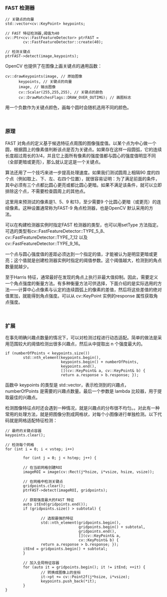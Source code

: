 ### FAST 检测器

```
// 关键点的向量
std::vector<cv::KeyPoint> keypoints;

// FAST 特征检测器,阈值为40
cv::Ptr<cv::FastFeatureDetector> ptrFAST =
        cv::FastFeatureDetector::create(40);
        
// 检测关键点
ptrFAST->detect(image,keypoints);
```

OpenCV 也提供了在图像上画关键点的通用函数：

```
cv::drawKeypoints(image, // 原始图像
      keypoints, // 关键点的向量
      image, // 输出图像
      cv::Scalar(255,255,255), // 关键点的颜色
      cv::DrawMatchesFlags::DRAW_OVER_OUTIMG); // 画图标志
```

用一个负数作为关键点颜色，画每个圆时会随机选用不同的颜色。

<br>

### 原理

FAST 对角点的定义基于候选特征点周围的图像强度值。以某个点为中心做一个圆，根据圆上的像素值判断该点是否为关键点。如果存在这样一段圆弧，它的连续长度超过周长的3/4，并且它上面所有像素的强度值都与圆心的强度值明显不同（全部更暗或更亮），那么就认定这是一个关键点。

算法还用了一个技巧来进一步提高处理速度。如果我们测试圆周上相隔90 度的四个点（例如取上、下、左、右四个位置），就很容易证明：为了满足前面的条件，其中必须有三个点都比圆心更亮或都比圆心更暗。如果不满足该条件，就可以立即排除这个点，不需要检查圆周上的其他点。

这里用来预测试的像素是1、5、9 和13，至少需要9 个比圆心更暗（或更亮）的连续像素。这种设置通常称为FAST-9 角点检测器，也是OpenCV 默认采用的方法。

可以在构建检测器实例时指定FAST 检测器的类型，也可以用setType 方法指定。可选的类型有cv::FastFeatureDetector::TYPE_5_8、cv::FastFeatureDetector::TYPE_7_12 以及cv::FastFeatureDetector::TYPE_9_16。

一个点与圆心强度值的差距必须达到一个指定的值，才能被认为是明显更暗或更亮；这个值就是创建检测器实例时指定的阈值参数。这个阈值越大，检测到的角点数量就越少。

至于Harris 特征，通常最好在发现的角点上执行非最大值抑制。因此，需要定义一个角点强度的衡量方法。有多种衡量方法可供选择，下面介绍的是实际选用的方法——计算中心点像素与认定的连续圆弧上的像素的差值，然后将这些差值的绝对值累加，就能得到角点强度。可以从 cv::KeyPoint 实例的response 属性获取角点强度。

<br>

### 扩展

在事先明确兴趣点数量的情况下，可以对检测过程进行动态适配。简单的做法是采用范围较大的阈值检测出很多兴趣点，然后从中提取出 n 个强度最大的。

```
if (numberOfPoints < keypoints.size())
        std::nth_element(keypoints.begin(),
                         keypoints.begin() + numberOfPoints,
                         keypoints.end(),
                         [](cv::KeyPoint& a, cv::KeyPoint& b) {
                         return a.response > b.response; });
```

函数中 keypoints 的类型是 std::vector，表示检测到的兴趣点，numberOfPoints 是需要的兴趣点数量。最后一个参数是 lambda 比较器，用于提取最佳的兴趣点。

检测图像特征点时还会遇到一种情况，就是兴趣点的分布很不均匀。。对此有一种常用的处理方法，就是把图像分割成网格状，对每个小图像进行单独检测。以下代码就是网格适配特征检测：

```
// 最终的关键点容器
keypoints.clear();

// 检测每个网格
for (int i = 0; i < vstep; i++)

        for (int j = 0; j < hstep; j++) {
        
        // 在当前网格创建ROI
        imageROI = image(cv::Rect(j*hsize, i*vsize, hsize, vsize));
        
        // 在网格中检测关键点
        gridpoints.clear();
        ptrFAST->detect(imageROI, gridpoints);
        
        // 获取强度最大的FAST 特征
        auto itEnd(gridpoints.end());
        if (gridpoints.size() > subtotal) {
        
                // 选取最强的特征
                std::nth_element(gridpoints.begin(),
                                 gridpoints.begin() + subtotal,
                                 gridpoints.end(),
                                 [](cv::KeyPoint& a,             
                                 cv::KeyPoint& b) {
                return a.response > b.response; });
        itEnd = gridpoints.begin() + subtotal;
        }
        
        // 加入全局特征容器
        for (auto it = gridpoints.begin(); it != itEnd; ++it) {
                // 转换成图像上的坐标
                it->pt += cv::Point2f(j*hsize, i*vsize);
                keypoints.push_back(*it);
        }
}
```
